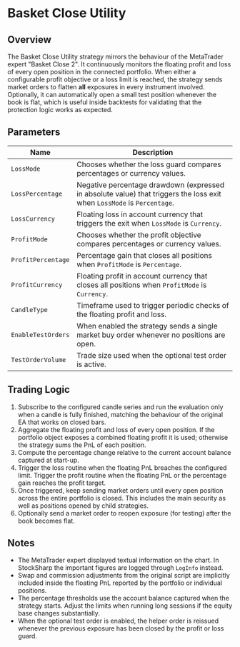 # Basket Close Utility

## Overview
The Basket Close Utility strategy mirrors the behaviour of the MetaTrader expert "Basket Close 2". It continuously monitors the floating profit and loss of every open position in the connected portfolio. When either a configurable profit objective or a loss limit is reached, the strategy sends market orders to flatten **all** exposures in every instrument involved. Optionally, it can automatically open a small test position whenever the book is flat, which is useful inside backtests for validating that the protection logic works as expected.

## Parameters
| Name | Description |
| --- | --- |
| `LossMode` | Chooses whether the loss guard compares percentages or currency values. |
| `LossPercentage` | Negative percentage drawdown (expressed in absolute value) that triggers the loss exit when `LossMode` is `Percentage`. |
| `LossCurrency` | Floating loss in account currency that triggers the exit when `LossMode` is `Currency`. |
| `ProfitMode` | Chooses whether the profit objective compares percentages or currency values. |
| `ProfitPercentage` | Percentage gain that closes all positions when `ProfitMode` is `Percentage`. |
| `ProfitCurrency` | Floating profit in account currency that closes all positions when `ProfitMode` is `Currency`. |
| `CandleType` | Timeframe used to trigger periodic checks of the floating profit and loss. |
| `EnableTestOrders` | When enabled the strategy sends a single market buy order whenever no positions are open. |
| `TestOrderVolume` | Trade size used when the optional test order is active. |

## Trading Logic
1. Subscribe to the configured candle series and run the evaluation only when a candle is fully finished, matching the behaviour of the original EA that works on closed bars.
2. Aggregate the floating profit and loss of every open position. If the portfolio object exposes a combined floating profit it is used; otherwise the strategy sums the PnL of each position.
3. Compute the percentage change relative to the current account balance captured at start-up.
4. Trigger the loss routine when the floating PnL breaches the configured limit. Trigger the profit routine when the floating PnL or the percentage gain reaches the profit target.
5. Once triggered, keep sending market orders until every open position across the entire portfolio is closed. This includes the main security as well as positions opened by child strategies.
6. Optionally send a market order to reopen exposure (for testing) after the book becomes flat.

## Notes
- The MetaTrader expert displayed textual information on the chart. In StockSharp the important figures are logged through `LogInfo` instead.
- Swap and commission adjustments from the original script are implicitly included inside the floating PnL reported by the portfolio or individual positions.
- The percentage thresholds use the account balance captured when the strategy starts. Adjust the limits when running long sessions if the equity base changes substantially.
- When the optional test order is enabled, the helper order is reissued whenever the previous exposure has been closed by the profit or loss guard.
